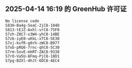 ## 2025-04-14 16:19 的 GreenHub 许可证
```
No license code
S83H-Ba4g-5eaC-2jC8-104D
S813-tEJZ-Axhl-vrC8-75F0
S7zh-Z8C7-x3W4-yhC8-14BE
S7zb-iyE0-uKkL-xTC8-5E30
S7xj-kvfR-g0rh-zWC8-B977
S7xb-pRQ6-7rnc-qhC8-5C30
S7rm-SxvE-mkRT-ZAC8-9338
S7rO-Va5U-8Fmq-PjC8-10D1
S7pg-BZXl-4hJt-6DC8-4EC4
```
